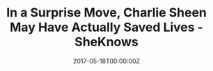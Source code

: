 ---
date: '2017-05-18T00:00:00Z'
external_link: https://web.archive.org/web/20210616055417/https://www.sheknows.com/health-and-wellness/articles/1134106/charlie-sheen-saved-lives/
image:
  focal_point: Smart
original_link: https://www.sheknows.com/health-and-wellness/articles/1134106/charlie-sheen-saved-lives/
summary: Given the sheer amount of ridiculous news in the past 100 or so days, it
  almost seems appropriate to report that Charlie Sheen may in fact be responsible
  for saving some lives. Related story Denise Richards Lookalike Daughter Sam Sheen
  Is So Grown Up & Glowing in These New PhotosLets go back to a simpler time -- November
  2015 to be exact -- when on an episode of Today, Sheen told Matt Lauer that he was
  HIV-positive. Sure, raising awareness is always a good thing, but it doesnt necessarily
  translate into public health gains or lives saved. Today we learned that the impact
  of Sheens announcement may have done more than just make people panic-search HIV
  and other sexually transmitted infections. It also resulted in a big increase in
  sales of in-home HIV testing kits.
title: In a Surprise Move, Charlie Sheen May Have Actually Saved Lives - SheKnows
---